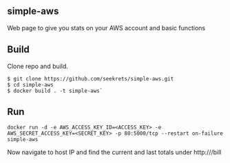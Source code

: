 ## simple-aws

Web page to give you stats on your AWS account and basic functions

## Build
Clone repo and build.

```
$ git clone https://github.com/seekrets/simple-aws.git
$ cd simple-aws
$ docker build . -t simple-aws`
```

## Run
`docker run -d -e AWS_ACCESS_KEY_ID=<ACCESS_KEY> -e AWS_SECRET_ACCESS_KEY=<SECRET_KEY> -p 80:5000/tcp --restart on-failure simple-aws`

Now navigate to host IP and find the current and last totals under http://<IP>/bill
